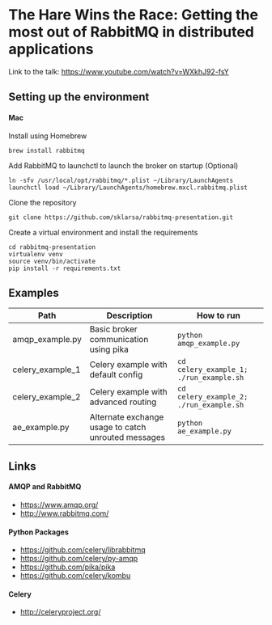 # The Hare Wins the Race: Getting the most out of RabbitMQ in distributed applications

Link to the talk: https://www.youtube.com/watch?v=WXkhJ92-fsY

## Setting up the environment

#### Mac

Install using Homebrew
```
brew install rabbitmq
```

Add RabbitMQ to launchctl to launch the broker on startup (Optional)
```
ln -sfv /usr/local/opt/rabbitmq/*.plist ~/Library/LaunchAgents
launchctl load ~/Library/LaunchAgents/homebrew.mxcl.rabbitmq.plist
```

Clone the repository
```
git clone https://github.com/sklarsa/rabbitmq-presentation.git
```

Create a virtual environment and install the requirements
```
cd rabbitmq-presentation
virtualenv venv
source venv/bin/activate
pip install -r requirements.txt
```

## Examples
|Path|Description|How to run|
|----|-----------|----------|
|amqp\_example.py|Basic broker communication using pika|`python amqp_example.py`|
|celery\_example\_1|Celery example with default config|`cd celery_example_1; ./run_example.sh`|
|celery\_example\_2|Celery example with advanced routing|`cd celery_example_2; ./run_example.sh`|
|ae\_example.py|Alternate exchange usage to catch unrouted messages|`python ae_example.py`|


## Links

#### AMQP and RabbitMQ
* https://www.amqp.org/
* http://www.rabbitmq.com/

#### Python Packages
* https://github.com/celery/librabbitmq 
* https://github.com/celery/py-amqp
* https://github.com/pika/pika
* https://github.com/celery/kombu

#### Celery
* http://celeryproject.org/


